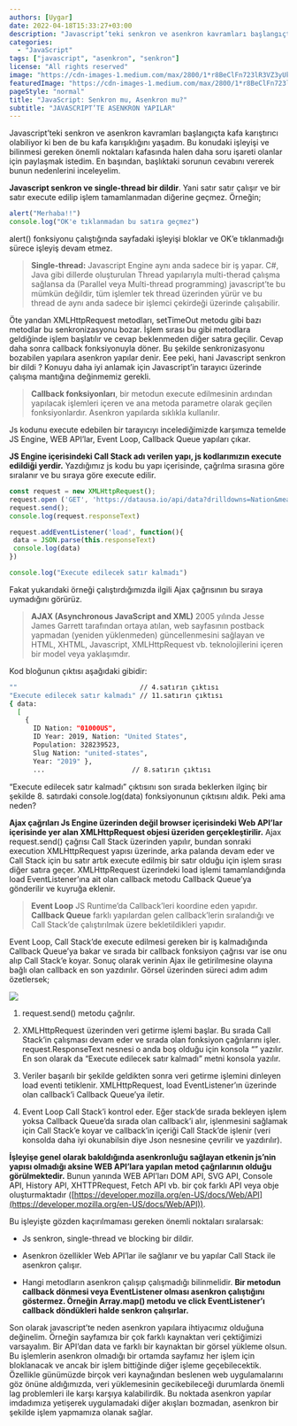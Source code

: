 ```yaml
---
authors: [Uygar]
date: 2022-04-18T15:33:27+03:00
description: "Javascript’teki senkron ve asenkron kavramları başlangıçta kafa karıştırıcı olabiliyor ki ben de bu kafa karışıklığını yaşadım. Bu konudaki işleyişi ve bilinmesi gereken önemli noktaları kafasında halen daha soru işareti olanlar için paylaşmak istedim. En başından, başlıktaki sorunun cevabını vererek bunun nedenlerini inceleyelim."
categories:
  - "JavaScript"
tags: ["javascript", "asenkron", "senkron"]
license: "All rights reserved"
image: "https://cdn-images-1.medium.com/max/2800/1*r8BeClFn723lR3VZ3yUkvg.png"
featuredImage: "https://cdn-images-1.medium.com/max/2800/1*r8BeClFn723lR3VZ3yUkvg.png"
pageStyle: "normal"
title: "JavaScript: Senkron mu, Asenkron mu?"
subtitle: "JAVASCRIPT’TE ASENKRON YAPILAR"
---
```


Javascript’teki senkron ve asenkron kavramları başlangıçta kafa karıştırıcı olabiliyor ki ben de bu kafa karışıklığını yaşadım. Bu konudaki işleyişi ve bilinmesi gereken önemli noktaları kafasında halen daha soru işareti olanlar için paylaşmak istedim. En başından, başlıktaki sorunun cevabını vererek bunun nedenlerini inceleyelim.

**Javascript senkron ve single-thread bir dildir**. Yani satır satır çalışır ve bir satır execute edilip işlem tamamlanmadan diğerine geçmez. Örneğin;
```js
alert("Merhaba!!")
console.log("OK'e tıklanmadan bu satıra geçmez")
```

alert() fonksiyonu çalıştığında sayfadaki işleyişi bloklar ve OK’e tıklanmadığı sürece işleyiş devam etmez.

> **Single-thread:** Javascript Engine aynı anda sadece bir iş yapar. C#, Java gibi dillerde oluşturulan Thread yapılarıyla multi-therad çalışma sağlansa da (Parallel veya Multi-thread programming) javascript’te bu mümkün değildir, tüm işlemler tek thread üzerinden yürür ve bu thread de aynı anda sadece bir işlemci çekirdeği üzerinde çalışabilir.

Öte yandan XMLHttpRequest metodları, setTimeOut metodu gibi bazı metodlar bu senkronizasyonu bozar. İşlem sırası bu gibi metodlara geldiğinde işlem başlatılır ve cevap beklenmeden diğer satıra geçilir. Cevap daha sonra callback fonksiyonuyla döner. Bu şekilde senkronizasyonu bozabilen yapılara asenkron yapılar denir. Eee peki, hani Javascript senkron bir dildi ? Konuyu daha iyi anlamak için Javascript’in tarayıcı üzerinde çalışma mantığına değinmemiz gerekli.
> **Callback fonksiyonları**, bir metodun execute edilmesinin ardından yapılacak işlemleri içeren ve ana metoda parametre olarak geçilen fonksiyonlardır. Asenkron yapılarda sıklıkla kullanılır.

Js kodunu execute edebilen bir tarayıcıyı incelediğimizde karşımıza temelde JS Engine, WEB API’lar, Event Loop, Callback Queue yapıları çıkar.

**JS Engine içerisindeki Call Stack adı verilen yapı, js kodlarımızın execute edildiği yerdir.** Yazdığımız js kodu bu yapı içerisinde, çağrılma sırasına göre sıralanır ve bu sıraya göre execute edilir.

```js
const request = new XMLHttpRequest();
request.open ('GET', 'https://datausa.io/api/data?drilldowns=Nation&measures=Population')
request.send();
console.log(request.responseText)

request.addEventListener('load', function(){
 data = JSON.parse(this.responseText)
 console.log(data)
})

console.log("Execute edilecek satır kalmadı")
```

Fakat yukarıdaki örneği çalıştırdığımızda ilgili Ajax çağrısının bu sıraya uymadığını görürüz.
> **AJAX (Asynchronous JavaScript and XML)** 2005 yılında Jesse James Garrett tarafından ortaya atılan, web sayfasının postback yapmadan (yeniden yüklenmeden) güncellenmesini sağlayan ve HTML, XHTML, Javascript, XMLHttpRequest vb. teknolojilerini içeren bir model veya yaklaşımdır.

Kod bloğunun çıktısı aşağıdaki gibidir:
```bash
""                               // 4.satırın çıktısı
"Execute edilecek satır kalmadı" // 11.satırın çıktısı
{ data:
  [
    {
      ID Nation: "01000US",
      ID Year: 2019, Nation: "United States",
      Population: 328239523,
      Slug Nation: "united-states",
      Year: "2019" },
      ...                      // 8.satırın çıktısı
```

“Execute edilecek satır kalmadı” çıktısını son sırada beklerken ilginç bir şekilde 8. satırdaki console.log(data) fonksiyonunun çıktısını aldık. Peki ama neden?

**Ajax çağrıları Js Engine üzerinden değil browser içerisindeki Web API’lar içerisinde yer alan XMLHttpRequest objesi üzeriden gerçekleştirilir.** Ajax request.send() çağrısı Call Stack üzerinden yapılır, bundan sonraki execution XMLHttpRequest yapısı üzerinde, arka palanda devam eder ve Call Stack için bu satır artık execute edilmiş bir satır olduğu için işlem sırası diğer satıra geçer. XMLHttpRequest üzerindeki load işlemi tamamlandığında load EventListener’ına ait olan callback metodu Callback Queue’ya gönderilir ve kuyruğa eklenir.
> **Event Loop** JS Runtime’da Callback’leri koordine eden yapıdır.
> **Callback Queue** farklı yapılardan gelen callback’lerin sıralandığı ve Call Stack’de çalıştırılmak üzere bekletildikleri yapıdır.

Event Loop, Call Stack’de execute edilmesi gereken bir iş kalmadığında Callback Queue’ya bakar ve sırada bir callback fonksiyon çağrısı var ise onu alıp Call Stack’e koyar. Sonuç olarak verinin Ajax ile getirilmesine olayına bağlı olan callback en son yazdırılır. Görsel üzerinden süreci adım adım özetlersek;

![](https://cdn-images-1.medium.com/max/3148/1*VYpQcm8j-xI8s_GzOYIH3Q.png)

1. request.send() metodu çağrılır.

2. XMLHttpRequest üzerinden veri getirme işlemi başlar. Bu sırada Call Stack’in çalışması devam eder ve sırada olan fonksiyon çağrılarını işler. request.ResponseText nesnesi o anda boş olduğu için konsola “” yazılır. En son olarak da “Execute edilecek satır kalmadı” metni konsola yazılır.

3. Veriler başarılı bir şekilde geldikten sonra veri getirme işlemini dinleyen load eventi tetiklenir. XMLHttpRequest, load EventListener’ın üzerinde olan callback’i Callback Queue’ya iletir.

4. Event Loop Call Stack’i kontrol eder. Eğer stack’de sırada bekleyen işlem yoksa Callback Queue’da sırada olan callback’i alır, işlenmesini sağlamak için Call Stack’e koyar ve callback’in içeriği Call Stack’de işlenir (veri konsolda daha iyi okunabilsin diye Json nesnesine çevrilir ve yazdırılır).

**İşleyişe genel olarak bakıldığında asenkronluğu sağlayan etkenin js’nin yapısı olmadığı aksine WEB API’lara yapılan metod çağrılarının olduğu görülmektedir.** Bunun yanında WEB API’ları DOM API, SVG API, Console API, History API, XHTTPRequest, Fetch API vb. bir çok farklı API veya obje oluşturmaktadır ([https://developer.mozilla.org/en-US/docs/Web/API](https://developer.mozilla.org/en-US/docs/Web/API)).

Bu işleyişte gözden kaçırılmaması gereken önemli noktaları sıralarsak:

* Js senkron, single-thread ve blocking bir dildir.

* Asenkron özellikler Web API’lar ile sağlanır ve bu yapılar Call Stack ile asenkron çalışır.

* Hangi metodların asenkron çalışıp çalışmadığı bilinmelidir. **Bir metodun callback dönmesi veya EventListener olması asenkron çalıştığını göstermez. Örneğin Array.map() metodu ve click EventListener’ı callback döndükleri halde senkron çalışırlar.**

Son olarak javascript’te neden asenkron yapılara ihtiyacımız olduğuna değinelim. Örneğin sayfamıza bir çok farklı kaynaktan veri çektiğimizi varsayalım. Bir API’dan data ve farklı bir kaynaktan bir görsel yükleme olsun. Bu işlemlerin asenkron olmadığı bir ortamda sayfamız her işlem için bloklanacak ve ancak bir işlem bittiğinde diğer işleme geçebilecektik. Özellikle günümüzde birçok veri kaynağından beslenen web uygulamalarını göz önüne aldığımızda, veri yüklemesinin gecikebileceği durumlarda önemli lag problemleri ile karşı karşıya kalabilirdik. Bu noktada asenkron yapılar imdadımıza yetişerek uygulamadaki diğer akışları bozmadan, asenkron bir şekilde işlem yapmamıza olanak sağlar.
